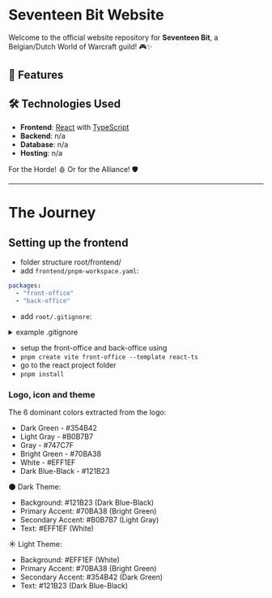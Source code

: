 # Seventeen Bit Website

Welcome to the official website repository for **Seventeen Bit**, a Belgian/Dutch World of Warcraft guild! 🎮✨

## 🌟 Features

## 🛠️ Technologies Used

- **Frontend**: [React](https://reactjs.org/) with [TypeScript](https://www.typescriptlang.org/)
- **Backend**: n/a
- **Database**: n/a
- **Hosting**: n/a

For the Horde! 🩸 Or for the Alliance! 🛡️

---

# The Journey

## Setting up the frontend

- folder structure root/frontend/
- add `frontend/pnpm-workspace.yaml`:

```yaml
packages:
  - "front-office"
  - "back-office"
```

- add `root/.gitignore`:

<details>
  <summary>example .gitignore</summary>
  
  ```gitignore
# Node modules (top-level and subprojects)
node_modules/
frontend/back-office/node_modules/
frontend/front-office/node_modules/

# Logs

logs/
_.log
npm-debug.log_
pnpm-debug.log*
yarn-debug.log*
yarn-error.log*
lerna-debug.log*

# Dependency directories

jspm_packages/

# Production build

dist/
dist-ssr/
build/

# TypeScript

\*.tsbuildinfo

# Environment variables

.env
.env.local
.env.\*.local

# Local environment files

\*.local

# Vite

.vite/
.vite/deps/

# IDE files

.vscode/
!.vscode/extensions.json
.idea/
.DS*Store
Thumbs.db
*.suo
_.ntvs\*
_.njsproj
\_.sln
\*.sw?

# Ignore pnpm and workspace files (optional, if they are not needed in the repo)

pnpm-lock.yaml
pnpm-debug.log

# Output of ESLint

.eslintcache

# Miscellaneous

_.swp
_.swo

```
</details>

- setup the front-office and back-office using
- `pnpm create vite front-office --template react-ts`
- go to the react project folder
- `pnpm install`

### Logo, icon and theme

The 6 dominant colors extracted from the logo:
  - Dark Green - #354B42
  - Light Gray - #B0B7B7
  - Gray - #747C7F
  - Bright Green - #70BA38
  - White - #EFF1EF
  - Dark Blue-Black - #121B23

🌑 Dark Theme:
  - Background: #121B23 (Dark Blue-Black)
  - Primary Accent: #70BA38 (Bright Green)
  - Secondary Accent: #B0B7B7 (Light Gray)
  - Text: #EFF1EF (White)

☀️ Light Theme:
  - Background: #EFF1EF (White)
  - Primary Accent: #70BA38 (Bright Green)
  - Secondary Accent: #354B42 (Dark Green)
  - Text: #121B23 (Dark Blue-Black)
